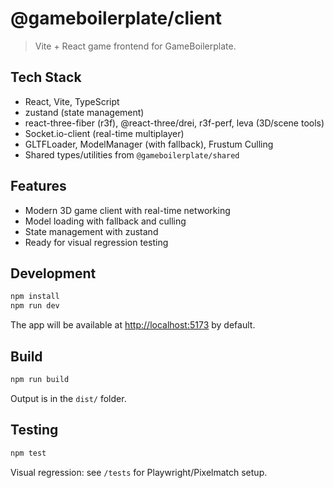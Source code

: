 # @gameboilerplate/client

> Vite + React game frontend for GameBoilerplate.

## Tech Stack

- React, Vite, TypeScript
- zustand (state management)
- react-three-fiber (r3f), @react-three/drei, r3f-perf, leva (3D/scene tools)
- Socket.io-client (real-time multiplayer)
- GLTFLoader, ModelManager (with fallback), Frustum Culling
- Shared types/utilities from `@gameboilerplate/shared`

## Features
- Modern 3D game client with real-time networking
- Model loading with fallback and culling
- State management with zustand
- Ready for visual regression testing

## Development
```sh
npm install
npm run dev
```
The app will be available at [http://localhost:5173](http://localhost:5173) by default.

## Build
```sh
npm run build
```
Output is in the `dist/` folder.

## Testing
```sh
npm test
```
Visual regression: see `/tests` for Playwright/Pixelmatch setup.
